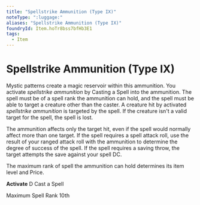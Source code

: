 ```yaml
---
title: "Spellstrike Ammunition (Type IX)"
noteType: ":luggage:"
aliases: "Spellstrike Ammunition (Type IX)"
foundryId: Item.hoTr8bss7bfHb3E1
tags:
  - Item
---
```


# Spellstrike Ammunition (Type IX)

Mystic patterns create a magic reservoir within this ammunition. You activate _spellstrike ammunition_ by Casting a Spell into the ammunition. The spell must be of a spell rank the ammunition can hold, and the spell must be able to target a creature other than the caster. A creature hit by activated _spellstrike ammunition_ is targeted by the spell. If the creature isn't a valid target for the spell, the spell is lost.

The ammunition affects only the target hit, even if the spell would normally affect more than one target. If the spell requires a spell attack roll, use the result of your ranged attack roll with the ammunition to determine the degree of success of the spell. If the spell requires a saving throw, the target attempts the save against your spell DC.

The maximum rank of spell the ammunition can hold determines its item level and Price.

**Activate** D Cast a Spell

Maximum Spell Rank 10th
